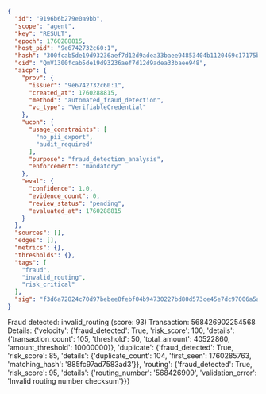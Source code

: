 ```json
{
  "id": "9196b6b279e0a9bb",
  "scope": "agent",
  "key": "RESULT",
  "epoch": 1760288815,
  "host_pid": "9e6742732c60:1",
  "hash": "300fcab5de19d93236aef7d12d9adea33baee94853404b1120469c17175b5969",
  "cid": "QmV1300fcab5de19d93236aef7d12d9adea33baee948",
  "aicp": {
    "prov": {
      "issuer": "9e6742732c60:1",
      "created_at": 1760288815,
      "method": "automated_fraud_detection",
      "vc_type": "VerifiableCredential"
    },
    "ucon": {
      "usage_constraints": [
        "no_pii_export",
        "audit_required"
      ],
      "purpose": "fraud_detection_analysis",
      "enforcement": "mandatory"
    },
    "eval": {
      "confidence": 1.0,
      "evidence_count": 0,
      "review_status": "pending",
      "evaluated_at": 1760288815
    }
  },
  "sources": [],
  "edges": [],
  "metrics": {},
  "thresholds": {},
  "tags": [
    "fraud",
    "invalid_routing",
    "risk_critical"
  ],
  "sig": "f3d6a72824c70d97bebee8febf04b94730227bd80d573ce45e7dc97006a5a829"
}
```

Fraud detected: invalid_routing (score: 93)
Transaction: 568426902254568
Details: {'velocity': {'fraud_detected': True, 'risk_score': 100, 'details': {'transaction_count': 105, 'threshold': 50, 'total_amount': 40522860, 'amount_threshold': 10000000}}, 'duplicate': {'fraud_detected': True, 'risk_score': 85, 'details': {'duplicate_count': 104, 'first_seen': 1760285763, 'matching_hash': '885fc97ad7583ad3'}}, 'routing': {'fraud_detected': True, 'risk_score': 95, 'details': {'routing_number': '568426909', 'validation_error': 'Invalid routing number checksum'}}}